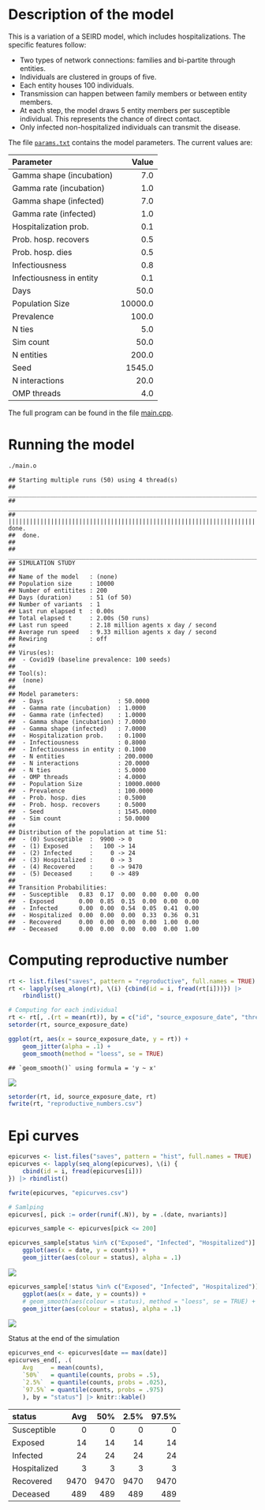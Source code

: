 
# Description of the model

This is a variation of a SEIRD model, which includes hospitalizations.
The specific features follow:

  - Two types of network connections: families and bi-partite through
    entities.
  - Individuals are clustered in groups of five.
  - Each entity houses 100 individuals.
  - Transmission can happen between family members or between entity
    members.
  - At each step, the model draws 5 entity members per susceptible
    individual. This represents the chance of direct contact.
  - Only infected non-hospitalized individuals can transmit the disease.

The file [`params.txt`](params.txt) contains the model parameters. The
current values are:

| Parameter                |   Value |
| :----------------------- | ------: |
| Gamma shape (incubation) |     7.0 |
| Gamma rate (incubation)  |     1.0 |
| Gamma shape (infected)   |     7.0 |
| Gamma rate (infected)    |     1.0 |
| Hospitalization prob.    |     0.1 |
| Prob. hosp. recovers     |     0.5 |
| Prob. hosp. dies         |     0.5 |
| Infectiousness           |     0.8 |
| Infectiousness in entity |     0.1 |
| Days                     |    50.0 |
| Population Size          | 10000.0 |
| Prevalence               |   100.0 |
| N ties                   |     5.0 |
| Sim count                |    50.0 |
| N entities               |   200.0 |
| Seed                     |  1545.0 |
| N interactions           |    20.0 |
| OMP threads              |     4.0 |

The full program can be found in the file [main.cpp](main.cpp).

# Running the model

``` bash
./main.o
```

    ## Starting multiple runs (50) using 4 thread(s)
    ## _________________________________________________________________________
    ## _________________________________________________________________________
    ## ||||||||||||||||||||||||||||||||||||||||||||||||||||||||||||||||||||||||| done.
    ##  done.
    ## 
    ## ________________________________________________________________________________
    ## SIMULATION STUDY
    ## 
    ## Name of the model   : (none)
    ## Population size     : 10000
    ## Number of entitites : 200
    ## Days (duration)     : 51 (of 50)
    ## Number of variants  : 1
    ## Last run elapsed t  : 0.00s
    ## Total elapsed t     : 2.00s (50 runs)
    ## Last run speed      : 2.18 million agents x day / second
    ## Average run speed   : 9.33 million agents x day / second
    ## Rewiring            : off
    ## 
    ## Virus(es):
    ##  - Covid19 (baseline prevalence: 100 seeds)
    ## 
    ## Tool(s):
    ##  (none)
    ## 
    ## Model parameters:
    ##  - Days                     : 50.0000
    ##  - Gamma rate (incubation)  : 1.0000
    ##  - Gamma rate (infected)    : 1.0000
    ##  - Gamma shape (incubation) : 7.0000
    ##  - Gamma shape (infected)   : 7.0000
    ##  - Hospitalization prob.    : 0.1000
    ##  - Infectiousness           : 0.8000
    ##  - Infectiousness in entity : 0.1000
    ##  - N entities               : 200.0000
    ##  - N interactions           : 20.0000
    ##  - N ties                   : 5.0000
    ##  - OMP threads              : 4.0000
    ##  - Population Size          : 10000.0000
    ##  - Prevalence               : 100.0000
    ##  - Prob. hosp. dies         : 0.5000
    ##  - Prob. hosp. recovers     : 0.5000
    ##  - Seed                     : 1545.0000
    ##  - Sim count                : 50.0000
    ## 
    ## Distribution of the population at time 51:
    ##  - (0) Susceptible  :  9900 -> 0
    ##  - (1) Exposed      :   100 -> 14
    ##  - (2) Infected     :     0 -> 24
    ##  - (3) Hospitalized :     0 -> 3
    ##  - (4) Recovered    :     0 -> 9470
    ##  - (5) Deceased     :     0 -> 489
    ## 
    ## Transition Probabilities:
    ##  - Susceptible   0.83  0.17  0.00  0.00  0.00  0.00
    ##  - Exposed       0.00  0.85  0.15  0.00  0.00  0.00
    ##  - Infected      0.00  0.00  0.54  0.05  0.41  0.00
    ##  - Hospitalized  0.00  0.00  0.00  0.33  0.36  0.31
    ##  - Recovered     0.00  0.00  0.00  0.00  1.00  0.00
    ##  - Deceased      0.00  0.00  0.00  0.00  0.00  1.00

# Computing reproductive number

``` r
rt <- list.files("saves", pattern = "reproductive", full.names = TRUE)
rt <- lapply(seq_along(rt), \(i) {cbind(id = i, fread(rt[i]))}) |>
    rbindlist()

# Computing for each individual
rt <- rt[, .(rt = mean(rt)), by = c("id", "source_exposure_date", "thread")]
setorder(rt, source_exposure_date)

ggplot(rt, aes(x = source_exposure_date, y = rt)) +
    geom_jitter(alpha = .1) +
    geom_smooth(method = "loess", se = TRUE)
```

    ## `geom_smooth()` using formula = 'y ~ x'

![](README_files/figure-gfm/repnum-1.png)<!-- -->

``` r
setorder(rt, id, source_exposure_date, rt)
fwrite(rt, "reproductive_numbers.csv")
```

# Epi curves

``` r
epicurves <- list.files("saves", pattern = "hist", full.names = TRUE)
epicurves <- lapply(seq_along(epicurves), \(i) {
    cbind(id = i, fread(epicurves[i]))
}) |> rbindlist()

fwrite(epicurves, "epicurves.csv")

# Samlping
epicurves[, pick := order(runif(.N)), by = .(date, nvariants)]

epicurves_sample <- epicurves[pick <= 200]

epicurves_sample[status %in% c("Exposed", "Infected", "Hospitalized")] |>
    ggplot(aes(x = date, y = counts)) +
    geom_jitter(aes(colour = status), alpha = .1)
```

![](README_files/figure-gfm/transitions-1.png)<!-- -->

``` r
epicurves_sample[!status %in% c("Exposed", "Infected", "Hospitalized")] |>
    ggplot(aes(x = date, y = counts)) +
    # geom_smooth(aes(colour = status), method = "loess", se = TRUE) +
    geom_jitter(aes(colour = status), alpha = .1)
```

![](README_files/figure-gfm/totals-1.png)<!-- -->

Status at the end of the simulation

``` r
epicurves_end <- epicurves[date == max(date)]
epicurves_end[, .(
    Avg     = mean(counts),
    `50%`   = quantile(counts, probs = .5),
    `2.5%`  = quantile(counts, probs = .025),
    `97.5%` = quantile(counts, probs = .975)
    ), by = "status"] |> knitr::kable()
```

| status       |  Avg |  50% | 2.5% | 97.5% |
| :----------- | ---: | ---: | ---: | ----: |
| Susceptible  |    0 |    0 |    0 |     0 |
| Exposed      |   14 |   14 |   14 |    14 |
| Infected     |   24 |   24 |   24 |    24 |
| Hospitalized |    3 |    3 |    3 |     3 |
| Recovered    | 9470 | 9470 | 9470 |  9470 |
| Deceased     |  489 |  489 |  489 |   489 |
